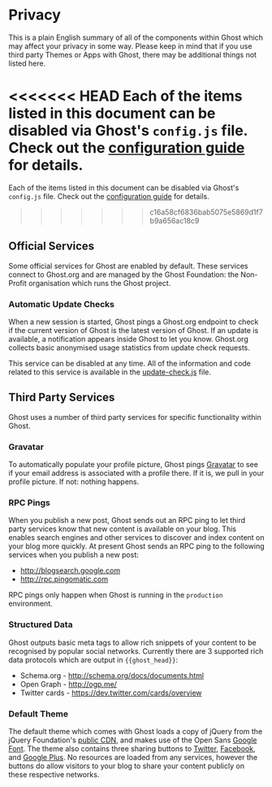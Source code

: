 # Privacy

This is a plain English summary of all of the components within Ghost which may affect your privacy in some way. Please keep in mind that if you use third party Themes or Apps with Ghost, there may be additional things not listed here.

<<<<<<< HEAD
Each of the items listed in this document can be disabled via Ghost's `config.js` file. Check out the [configuration guide](https://docs.ghost.org/v0.11.9/docs/configuring-ghost) for details.
=======
Each of the items listed in this document can be disabled via Ghost's `config.js` file. Check out the [configuration guide](https://docs.ghost.org/v1.0.0/docs/configuring-ghost) for details.
>>>>>>> c16a58cf6836bab5075e5869d1f7b9a656ac18c9

## Official Services

Some official services for Ghost are enabled by default. These services connect to Ghost.org and are managed by the Ghost Foundation: the Non-Profit organisation which runs the Ghost project.


### Automatic Update Checks

When a new session is started, Ghost pings a Ghost.org endpoint to check if the current version of Ghost is the latest version of Ghost. If an update is available, a notification appears inside Ghost to let you know. Ghost.org collects basic anonymised usage statistics from update check requests.

This service can be disabled at any time. All of the information and code related to this service is available in the [update-check.js](https://github.com/TryGhost/Ghost/blob/master/core/server/update-check.js) file.


## Third Party Services

Ghost uses a number of third party services for specific functionality within Ghost.

### Gravatar

To automatically populate your profile picture, Ghost pings [Gravatar](http://gravatar.com) to see if your email address is associated with a profile there. If it is, we pull in your profile picture. If not: nothing happens.

### RPC Pings

When you publish a new post, Ghost sends out an RPC ping to let third party services know that new content is available on your blog. This enables search engines and other services to discover and index content on your blog more quickly. At present Ghost sends an RPC ping to the following services when you publish a new post:

- http://blogsearch.google.com
- http://rpc.pingomatic.com

RPC pings only happen when Ghost is running in the `production` environment.

### Structured Data

Ghost outputs basic meta tags to allow rich snippets of your content to be recognised by popular social networks. Currently there are 3 supported rich data protocols which are output in `{{ghost_head}}`:

- Schema.org - http://schema.org/docs/documents.html
- Open Graph - http://ogp.me/
- Twitter cards - https://dev.twitter.com/cards/overview

### Default Theme

The default theme which comes with Ghost loads a copy of jQuery from the jQuery Foundation's [public CDN](https://code.jquery.com/jquery-1.11.3.min.js), and makes use of the Open Sans [Google Font](https://www.google.com/fonts). The theme also contains three sharing buttons to [Twitter](http://twitter.com), [Facebook](http://facebook.com), and [Google Plus](http://plus.google.com). No resources are loaded from any services, however the buttons do allow visitors to your blog to share your content publicly on these respective networks.
